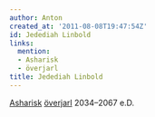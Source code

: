 ```yaml
---
author: Anton
created_at: '2011-08-08T19:47:54Z'
id: Jedediah Linbold
links:
  mention:
  - Asharisk
  - överjarl
title: Jedediah Linbold
---
```


[Asharisk][] [överjarl] 2034–2067 e.D.

  [Asharisk]: Asharisk
  [överjarl]: överjarl
